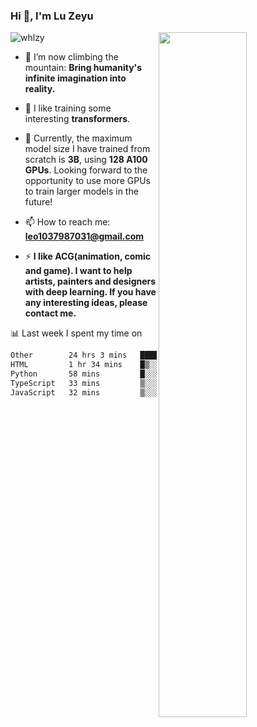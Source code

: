 ### Hi 👋, I'm Lu Zeyu

<img src="https://komarev.com/ghpvc/?username=whlzy&label=Profile%20views&color=0e75b6&style=flat" alt="whlzy" />
<img align="right" width="53%" src="https://github-readme-stats.vercel.app/api?username=whlzy&show_icons=true">

- 🔭 I’m now climbing the mountain: **Bring humanity's infinite imagination into reality.**

- 🌄 I like training some interesting **transformers**.

- 🌠 Currently, the maximum model size I have trained from scratch is **3B**, using **128 A100 GPUs**. Looking forward to the opportunity to use more GPUs to train larger models in the future!

- 📫 How to reach me: **leo1037987031@gmail.com**

- ⚡ **I like ACG(animation, comic and game). I want to help artists, painters and designers with deep learning. If you have any interesting ideas, please contact me.**

📊 Last week I spent my time on

<!--START_SECTION:waka-->

```txt
Other        24 hrs 3 mins   █████████████████████▓░░░   86.12 %
HTML         1 hr 34 mins    █▒░░░░░░░░░░░░░░░░░░░░░░░   05.67 %
Python       58 mins         █░░░░░░░░░░░░░░░░░░░░░░░░   03.52 %
TypeScript   33 mins         ▒░░░░░░░░░░░░░░░░░░░░░░░░   01.98 %
JavaScript   32 mins         ▒░░░░░░░░░░░░░░░░░░░░░░░░   01.97 %
```

<!--END_SECTION:waka-->

